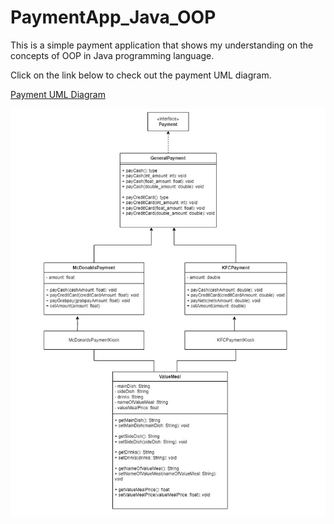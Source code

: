 # PaymentApp_Java_OOP
This is a simple payment application that shows my understanding on the concepts of OOP in Java programming language.

Click on the link below to check out the payment UML diagram.

[Payment UML Diagram](Payment_UML_Diagram.pdf)

![Payment UML Diagram](Payment_UML_Diagram.jpg)
